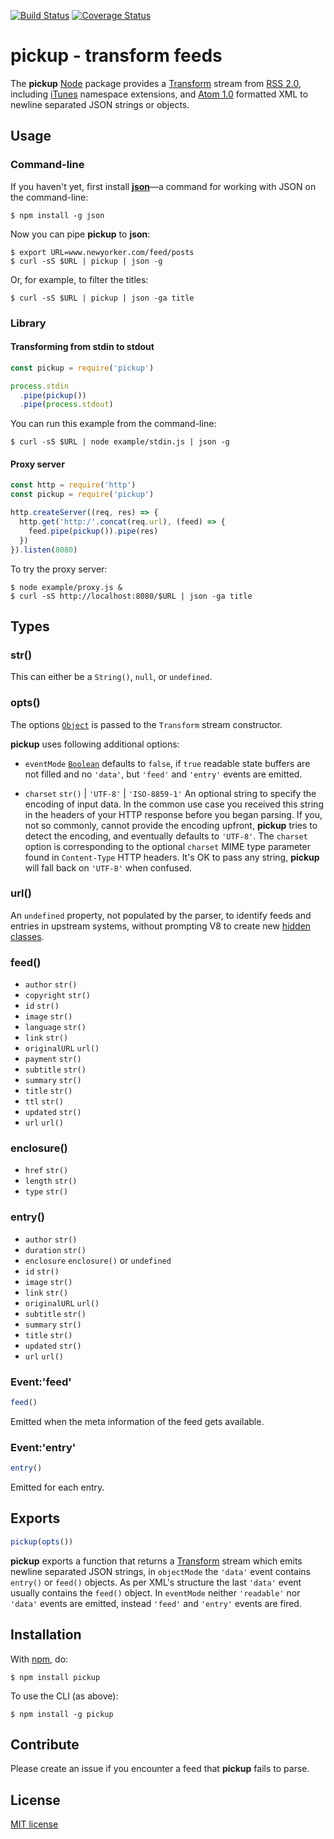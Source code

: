 [![Build Status](https://secure.travis-ci.org/michaelnisi/pickup.svg)](http://travis-ci.org/michaelnisi/pickup)
[![Coverage Status](https://coveralls.io/repos/github/michaelnisi/pickup/badge.svg?branch=master)](https://coveralls.io/github/michaelnisi/pickup?branch=master)

# pickup - transform feeds

The **pickup** [Node](http://nodejs.org/) package provides a [Transform](http://nodejs.org/api/stream.html#stream_class_stream_transform) stream from [RSS 2.0](http://cyber.law.harvard.edu/rss/rss.html), including [iTunes](https://www.apple.com/itunes/podcasts/specs.html) namespace extensions, and [Atom 1.0](http://atomenabled.org/developers/syndication/) formatted XML to newline separated JSON strings or objects.

## Usage

### Command-line

If you haven't yet, first install **[json](https://github.com/trentm/json)**—a command for working with JSON on the command-line:

```
$ npm install -g json
```

Now you can pipe **pickup** to **json**:

```
$ export URL=www.newyorker.com/feed/posts
$ curl -sS $URL | pickup | json -g
```

Or, for example, to filter the titles:

```
$ curl -sS $URL | pickup | json -ga title
```

### Library

#### Transforming from stdin to stdout

```js
const pickup = require('pickup')

process.stdin
  .pipe(pickup())
  .pipe(process.stdout)
```

You can run this example from the command-line:

```
$ curl -sS $URL | node example/stdin.js | json -g
```

#### Proxy server

```js
const http = require('http')
const pickup = require('pickup')

http.createServer((req, res) => {
  http.get('http:/'.concat(req.url), (feed) => {
    feed.pipe(pickup()).pipe(res)
  })
}).listen(8080)
```

To try the proxy server:

```
$ node example/proxy.js &
$ curl -sS http://localhost:8080/$URL | json -ga title
```

## Types

### str()

This can either be a `String()`, `null`, or `undefined`.

### opts()

The options [`Object`](https://developer.mozilla.org/en-US/docs/Web/JavaScript/Reference/Global_Objects/Object) is passed to the `Transform` stream constructor.

**pickup** uses following additional options:

- `eventMode` [`Boolean`](https://developer.mozilla.org/en-US/docs/Web/JavaScript/Reference/Global_Objects/Boolean) defaults to `false`, if `true` readable state buffers are not filled and no `'data'`, but `'feed'` and `'entry'` events are emitted.

- `charset` `str()` | `'UTF-8'` | `'ISO-8859-1'` An optional string to specify the encoding of input data. In the common use case you received this string in the headers of your HTTP response before you began parsing. If you, not so commonly, cannot provide the encoding upfront, **pickup** tries to detect the encoding, and eventually defaults to `'UTF-8'`. The `charset` option is corresponding to the optional `charset` MIME type parameter found in  `Content-Type` HTTP headers. It's OK to pass any string, **pickup** will fall back on `'UTF-8'` when confused.

### url()

An `undefined` property, not populated by the parser, to identify feeds and entries in upstream systems, without prompting V8 to create new [hidden classes](https://github.com/v8/v8/wiki/Design%20Elements#fast-property-access).

### feed()

- `author` `str()`
- `copyright` `str()`
- `id` `str()`
- `image` `str()`
- `language` `str()`
- `link` `str()`
- `originalURL` `url()`
- `payment` `str()`
- `subtitle` `str()`
- `summary` `str()`
- `title` `str()`
- `ttl` `str()`
- `updated` `str()`
- `url` `url()`

### enclosure()

- `href` `str()`
- `length` `str()`
- `type` `str()`

### entry()

- `author` `str()`
- `duration` `str()`
- `enclosure` `enclosure()` or `undefined`
- `id` `str()`
- `image` `str()`
- `link` `str()`
- `originalURL` `url()`
- `subtitle` `str()`
- `summary` `str()`
- `title` `str()`
- `updated` `str()`
- `url` `url()`

### Event:'feed'

```js
feed()
```
Emitted when the meta information of the feed gets available.

### Event:'entry'

```js
entry()
```
Emitted for each entry.

## Exports

```js
pickup(opts())
```

**pickup** exports a function that returns a [Transform](http://nodejs.org/api/stream.html#stream_class_stream_transform) stream which emits newline separated JSON strings, in `objectMode` the `'data'` event contains `entry()` or `feed()` objects. As per XML's structure the last `'data'` event usually contains the `feed()` object. In `eventMode` neither `'readable'` nor `'data'` events are emitted, instead `'feed'` and `'entry'` events are fired.

## Installation

With [npm](https://npmjs.org/package/pickup), do:

```
$ npm install pickup
```

To use the CLI (as above):

```
$ npm install -g pickup
```

## Contribute

Please create an issue if you encounter a feed that **pickup** fails to parse.

## License

[MIT license](https://raw.github.com/michaelnisi/pickup/master/LICENSE)
